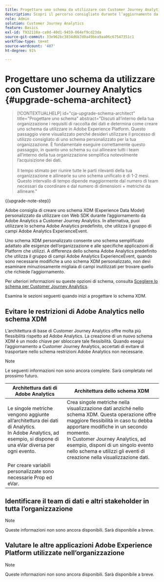 ```yaml
---
title: Progettare uno schema da utilizzare con Customer Journey Analytics
description: Scopri il percorso consigliato durante l’aggiornamento da Adobe Analytics a Customer Journey Analytics
role: Admin
solution: Customer Journey Analytics
feature: Basics
exl-id: f932110a-ca9d-40d1-9459-064ef9cd23da
source-git-commit: 33e962bc3834d6b7d0a49bea9aa06c67547351c1
workflow-type: tm+mt
source-wordcount: '487'
ht-degree: 91%

---
```


# Progettare uno schema da utilizzare con Customer Journey Analytics {#upgrade-schema-architect}

<!-- markdownlint-disable MD034 -->

>[!CONTEXTUALHELP]
>id="cja-upgrade-schema-architect"
>title="Progettare uno schema"
>abstract="Discuti all’interno della tua organizzazione i requisiti di raccolta dei dati e determina come creare uno schema da utilizzare in Adobe Experience Platform. Questo passaggio viene visualizzato perché desideri utilizzare il processo di utilizzo consigliato di uno schema personalizzato per la tua organizzazione. È fondamentale eseguire correttamente questo passaggio, in quanto uno schema su cui allineare tutti i team all’interno della tua organizzazione semplifica notevolmente l’acquisizione dei dati.<br><br>Il tempo stimato per riunire tutte le parti rilevanti della tua organizzazione e allinearle su uno schema unificato è di 1-2 mesi. Questo intervallo di tempo dipende maggiormente dal numero di team necessari da coordinare e dal numero di dimensioni + metriche da allineare."

<!-- markdownlint-enable MD034 -->

{{upgrade-note-step}}

Adobe consiglia di creare uno schema XDM (Experience Data Model) personalizzato da utilizzare con Web SDK durante l’aggiornamento da Adobe Analytics a Customer Journey Analytics. In alternativa, puoi utilizzare lo schema Adobe Analytics predefinito, che utilizza il gruppo di campi Adobe Analytics ExperienceEvent.

Uno schema XDM personalizzato consente uno schema semplificato adattato alle esigenze dell’organizzazione e alle specifiche applicazioni di Platform che utilizzi. A differenza dello schema Adobe Analytics predefinito che utilizza il gruppo di campi Adobe Analytics ExperienceEvent, quando sono necessarie modifiche a uno schema XDM personalizzato, non devi esaminare minuziosamente migliaia di campi inutilizzati per trovare quello che richiede l’aggiornamento.

Per ulteriori informazioni su queste opzioni di schema, consulta [Scegliere lo schema per Customer Journey Analytics](/help/getting-started/cja-upgrade/cja-upgrade-schema-existing.md).

Esamina le sezioni seguenti quando inizi a progettare lo schema XDM.

## Evitare le restrizioni di Adobe Analytics nello schema XDM

L’architettura di base di Customer Journey Analytics offre molta più flessibilità rispetto ad Adobe Analytics. La creazione di un nuovo schema XDM è un modo chiave per sbloccare tale flessibilità. Quando esegui l’aggiornamento a Customer Journey Analytics, accertati di evitare di trasportare nello schema restrizioni Adobe Analytics non necessarie.

>[!NOTE]
>
>Le seguenti informazioni non sono ancora complete. Sarà completato nel prossimo futuro.

| Architettura dati di Adobe Analytics | Architettura dello schema XDM |
|---------|----------|
| Le singole metriche vengono aggiunte all’architettura dei dati di Analytics.<br/>In Adobe Analytics, ad esempio, si dispone di una eVar diversa per ogni evento. | Crea singole metriche nella visualizzazione dati anziché nello schema XDM. Questa operazione offre maggiore flessibilità in caso tu debba apportare modifiche in un secondo momento.<br/>In Customer Journey Analytics, ad esempio, disponi di un singolo evento nello schema e utilizzi gli eventi di creazione nella visualizzazione dati. |
| Per creare variabili personalizzate sono necessarie Prop ed eVar. |  |

## Identificare il team di dati e altri stakeholder in tutta l’organizzazione

>[!NOTE]
>
>Queste informazioni non sono ancora disponibili. Sarà disponibile a breve.

## Valutare le altre applicazioni Adobe Experience Platform utilizzate nell’organizzazione

>[!NOTE]
>
>Queste informazioni non sono ancora disponibili. Sarà disponibile a breve.

